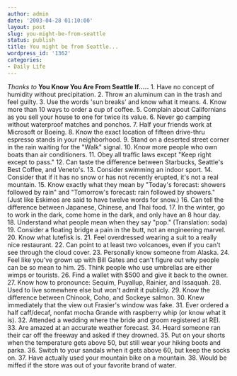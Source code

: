```yaml
---
author: admin
date: '2003-04-28 01:10:00'
layout: post
slug: you-might-be-from-seattle
status: publish
title: You might be from Seattle...
wordpress_id: '1362'
categories:
- Daily Life
---
```


*Thanks to* **You Know You Are From Seattle If.....** 1. Have no concept
of humidity without precipitation. 2. Throw an aluminum can in the trash
and feel guilty. 3. Use the words 'sun breaks' and know what it means.
4. Know more than 10 ways to order a cup of coffee. 5. Complain about
Californians as you sell your house to one for twice its value. 6. Never
go camping without waterproof matches and ponchos. 7. Half your friends
work at Microsoft or Boeing. 8. Know the exact location of fifteen
drive-thru espresso stands in your neighborhood. 9. Stand on a deserted
street corner in the rain waiting for the "Walk" signal. 10. Know more
people who own boats than air conditioners. 11. Obey all traffic laws
except "Keep right except to pass." 12. Can taste the difference between
Starbucks, Seattle's Best Coffee, and Veneto's. 13. Consider swimming an
indoor sport. 14. Consider that if it has no snow or has not recently
erupted, it's not a real mountain. 15. Know exactly what they mean by
"Today's forecast: showers followed by rain" and "Tomorrow's forecast:
rain followed by showers." (Just like Eskimos are said to have twelve
words for snow.) 16. Can tell the difference between Japanese, Chinese,
and Thai food. 17. In the winter, go to work in the dark, come home in
the dark, and only have an 8 hour day. 18. Understand what people mean
when they say "pop." (Translation: soda) 19. Consider a floating bridge
a pain in the butt, not an engineering marvel. 20. Know what lutefisk
is. 21. Feel overdressed wearing a suit to a really nice restaurant. 22.
Can point to at least two volcanoes, even if you can't see through the
cloud cover. 23. Personally know someone from Alaska. 24. Feel like
you've grown up with Bill Gates and can't figure out why people can be
so mean to him. 25. Think people who use umbrellas are either wimps or
tourists. 26. Find a wallet with $500 and give it back to the owner. 27.
Know how to pronounce: Sequim, Puyallup, Rainier, and Issaquah. 28. Used
to live somewhere else but won't admit it publicly. 29. Know the
difference between Chinook, Coho, and Sockeye salmon. 30. Knew
immediately that the view out Frasier's window was fake. 31. Ever
ordered a half caff/decaf, nonfat mocha Grande with raspberry whip (or
know what it is). 32. Attended a wedding where the bride and groom
registered at REI. 33. Are amazed at an accurate weather forecast. 34.
Heard someone ran their car off the freeway and asked if they drowned.
35. Put on your shorts when the temperature gets above 50, but still
wear your hiking boots and parka. 36. Switch to your sandals when it
gets above 60, but keep the socks on. 37. Have actually used your
mountain bike on a mountain. 38. Would be miffed if the store was out of
your favorite brand of water.
